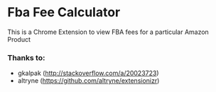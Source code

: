 # Fba Fee Calculator
This is a Chrome Extension to view FBA fees for a particular Amazon Product


### Thanks to:

* gkalpak (http://stackoverflow.com/a/20023723)
* altryne (https://github.com/altryne/extensionizr)
